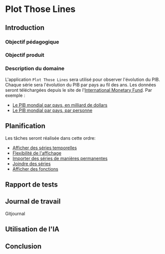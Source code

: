 # Plot Those Lines
## Introduction
### Objectif pédagogique
### Objectif produit
### Description du domaine
L'application `Plot Those Lines` sera utilisé pour observer l'évolution du PIB. Chaque série sera l'évolution du PIB par pays au fil des ans. Les données seront téléchargées depuis le site de l'[International Monetary Fund](https://imf.org).
Par exemple : 
- [Le PIB mondial par pays, en milliard de dollars](https://www.imf.org/external/datamapper/NGDPD@WEO/OEMDC/ADVEC/WEOWORLD)
- [Le PIB mondial par pays, par personne](https://www.imf.org/external/datamapper/NGDPDPC@WEO/OEMDC/ADVEC/WEOWORLD)

## Planification
Les tâches seront réalisée dans cette ordre:
- [Afficher des séries temporelles](https://github.com/ASETML/PlotThoseLines/issues/1)
- [Flexibilité de l'affichage](https://github.com/ASETML/PlotThoseLines/issues/2)
- [Importer des séries de manières permanentes](https://github.com/ASETML/PlotThoseLines/issues/3)
- [Joindre des séries](https://github.com/ASETML/PlotThoseLines/issues/4)
- [Afficher des fonctions](https://github.com/ASETML/PlotThoseLines/issues/5)

## Rapport de tests
## Journal de travail
Gitjournal
## Utilisation de l'IA
## Conclusion